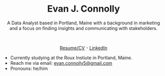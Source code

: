 <!DOCTYPE html>
<html lang="en">
<head>
  <meta charset="UTF-8">
  <meta name="viewport" content="width=device-width, initial-scale=1.0">
</head>
<body>
  <h1 align="center">Evan J. Connolly</h1>
  <p align="center">A Data Analyst based in Portland, Maine with a background in marketing and a focus on finding insights and communicating with stakeholders.</p>
  
  <br>
  
  <p align="center"><a href="https://drive.google.com/file/d/1VIG0T95z7EYrHyAQV5ZUJXy4N-3Yv0YM/view?usp=sharing">Resume/CV</a> - <a href="https://www.linkedin.com/in/evanconnolly1/">LinkedIn</a></p>
</body>
</html>


- Currently studying at the Roux Instiute in Portland, Maine.
- Reach me via email: evan.connolly5@gmail.com
- Pronouns: he/him

<!---
evanjconnolly/evanjconnolly is a ✨ special ✨ repository because its `README.md` (this file) appears on your GitHub profile.
You can click the Preview link to take a look at your changes.
--->
